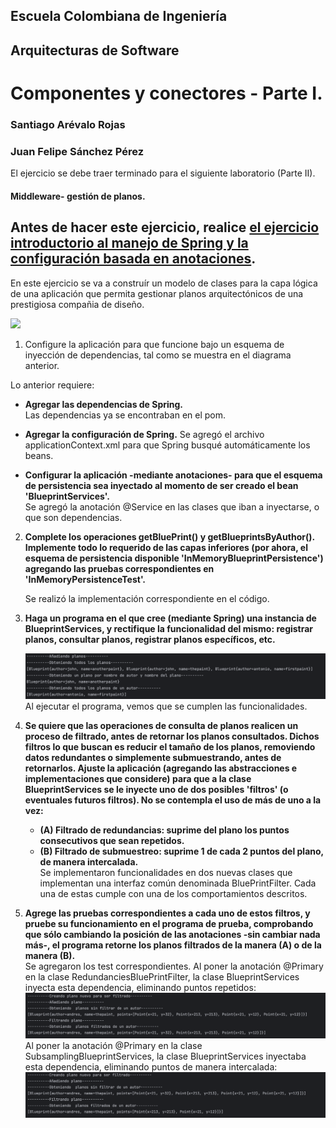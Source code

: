 ## Escuela Colombiana de Ingeniería

## Arquitecturas de Software

# Componentes y conectores - Parte I.

### Santiago Arévalo Rojas
### Juan Felipe Sánchez Pérez

El ejercicio se debe traer terminado para el siguiente laboratorio (Parte II).

#### Middleware- gestión de planos.


## Antes de hacer este ejercicio, realice [el ejercicio introductorio al manejo de Spring y la configuración basada en anotaciones](https://github.com/ARSW-ECI/Spring_LightweightCont_Annotation-DI_Example).

En este ejercicio se va a construír un modelo de clases para la capa lógica de una aplicación que permita gestionar planos arquitectónicos de una prestigiosa compañia de diseño. 

![](img/ClassDiagram1.png)

1. Configure la aplicación para que funcione bajo un esquema de inyección de dependencias, tal como se muestra en el diagrama anterior.    

Lo anterior requiere:  
* __Agregar las dependencias de Spring.__  
Las dependencias ya se encontraban en el pom.


* __Agregar la configuración de Spring.__
Se agregó el archivo applicationContext.xml para que Spring busqué automáticamente los beans.


* __Configurar la aplicación -mediante anotaciones- para que el esquema de persistencia sea inyectado al momento de ser creado el bean 'BlueprintServices'.__  
Se agregó la anotación @Service en las clases que iban a inyectarse, o que son dependencias.

2. __Complete los operaciones getBluePrint() y getBlueprintsByAuthor(). Implemente todo lo requerido de las capas inferiores (por ahora, el esquema de persistencia disponible 'InMemoryBlueprintPersistence') agregando las pruebas correspondientes en 'InMemoryPersistenceTest'.__  

	Se realizó la implementación correspondiente en el código.



3. __Haga un programa en el que cree (mediante Spring) una instancia de BlueprintServices, y rectifique la funcionalidad del mismo: registrar planos, consultar planos, registrar planos específicos, etc.__  
	
	![img.png](img/img.png)  
Al ejecutar el programa, vemos que se cumplen las funcionalidades.

4. __Se quiere que las operaciones de consulta de planos realicen un proceso de filtrado, antes de retornar los planos consultados. Dichos filtros lo que buscan es reducir el tamaño de los planos, removiendo datos redundantes o simplemente submuestrando, antes de retornarlos. Ajuste la aplicación (agregando las abstracciones e implementaciones que considere) para que a la clase BlueprintServices se le inyecte uno de dos posibles 'filtros' (o eventuales futuros filtros). No se contempla el uso de más de uno a la vez:__    

	* __(A) Filtrado de redundancias: suprime del plano los puntos consecutivos que sean repetidos.__
	* __(B) Filtrado de submuestreo: suprime 1 de cada 2 puntos del plano, de manera intercalada.__  
   Se implementaron funcionalidades en dos nuevas clases que implementan una interfaz común denominada BluePrintFilter. Cada una de estas cumple con una de los comportamientos descritos.
   
5. __Agrege las pruebas correspondientes a cada uno de estos filtros, y pruebe su funcionamiento en el programa de prueba, comprobando que sólo cambiando la posición de las anotaciones -sin cambiar nada más-, el programa retorne los planos filtrados de la manera (A) o de la manera (B).__  
Se agregaron los test correspondientes. Al poner la anotación @Primary en la clase RedundanciesBluePrintFilter, la clase BlueprintServices inyecta esta dependencia, eliminando puntos repetidos:
![img_1.png](img/img_1.png)  
Al poner la anotación @Primary en la clase SubsamplingBlueprintServices, la clase BlueprintServices inyectaba esta dependencia, eliminando puntos de manera intercalada:
![img_2.png](img/img_2.png)  

